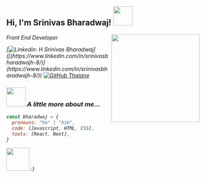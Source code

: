 <h2> Hi, I'm Srinivas Bharadwaj! <img src="https://media.giphy.com/media/mGcNjsfWAjY5AEZNw6/giphy.gif" width="50"></h2>
<img align='right' src="https://media.giphy.com/media/ieyl9zmCjO4b4t6qoY/giphy.gif" width="230">
<p><em>Front End Developer

[![Linkedin: H Srinivas Bharadwaj](https://img.shields.io/badge/-Bharadwaj-blue?style=flat-square&logo=Linkedin&logoColor=white&link=(https://www.linkedin.com/in/srinivasbharadwajh-8/))]([(https://www.linkedin.com/in/srinivasbharadwajh-8/)](https://www.linkedin.com/in/srinivasbharadwajh-8/))
[![GitHub Thaiane](https://img.shields.io/github/followers/thaiane?label=follow&style=social)](https://github.com/Thaiane)


### <img src="https://media.giphy.com/media/VgCDAzcKvsR6OM0uWg/giphy.gif" width="50"> A little more about me...  

```javascript
const bharadwaj = {
  pronouns: "he" | "him",
  code: [Javascript, HTML, CSS],
  tools: [React, Next],
}
```

<img src="https://media.giphy.com/media/LnQjpWaON8nhr21vNW/giphy.gif" width="60"> <em>:)</em>
